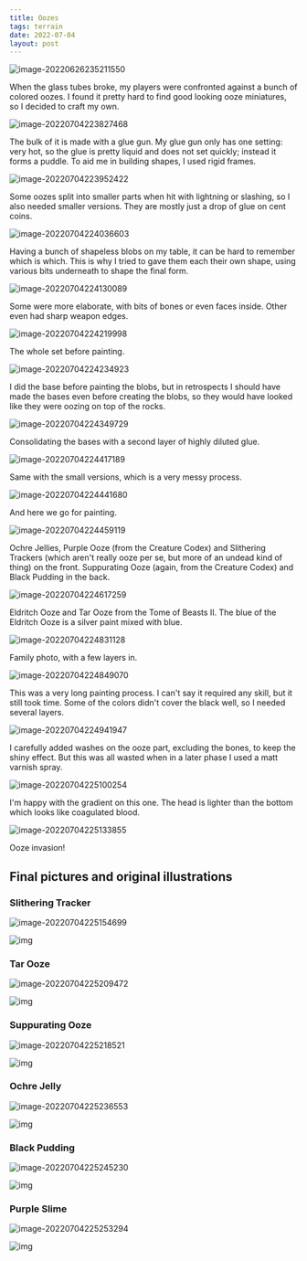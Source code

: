 ```yaml
---
title: Oozes
tags: terrain
date: 2022-07-04
layout: post
---
```


![image-20220626235211550](image-20220626235211550.9eebb092e9.jpeg)

When the glass tubes broke, my players were confronted against a bunch of colored oozes. I found it pretty hard to find good looking ooze miniatures, so I decided to craft my own.

![image-20220704223827468](image-20220704223827468.png)

The bulk of it is made with a glue gun. My glue gun only has one setting: very hot, so the glue is pretty liquid and does not set quickly; instead it forms a puddle. To aid me in building shapes, I used rigid frames.

![image-20220704223952422](image-20220704223952422.png)

Some oozes split into smaller parts when hit with lightning or slashing, so I also needed smaller versions. They are mostly just a drop of glue on cent coins.

![image-20220704224036603](image-20220704224036603.png)

Having a bunch of shapeless blobs on my table, it can be hard to remember which is which. This is why I tried to gave them each their own shape, using various bits underneath to shape the final form.

![image-20220704224130089](image-20220704224130089.png)

Some were more elaborate, with bits of bones or even faces inside. Other even had sharp weapon edges.

![image-20220704224219998](image-20220704224219998.png)

The whole set before painting.

![image-20220704224234923](image-20220704224234923.png)

I did the base before painting the blobs, but in retrospects I should have made the bases even before creating the blobs, so they would have looked like they were oozing on top of the rocks.

![image-20220704224349729](image-20220704224349729.png)

Consolidating the bases with a second layer of highly diluted glue.

![image-20220704224417189](image-20220704224417189.png)

Same with the small versions, which is a very messy process.

![image-20220704224441680](image-20220704224441680.png)

And here we go for painting.

![image-20220704224459119](image-20220704224459119.png)

Ochre Jellies, Purple Ooze (from the Creature Codex) and Slithering Trackers (which aren't really ooze per se, but more of an undead kind of thing) on the front. Suppurating Ooze (again, from the Creature Codex) and Black Pudding in the back.

![image-20220704224617259](image-20220704224617259.png)

Eldritch Ooze and Tar Ooze from the Tome of Beasts II. The blue of the Eldritch Ooze is a silver paint mixed with blue.

![image-20220704224831128](image-20220704224831128.png)

Family photo, with a few layers in.

![image-20220704224849070](image-20220704224849070.png)

This was a very long painting process. I can't say it required any skill, but it still took time. Some of the colors didn't cover the black well, so I needed several layers.

![image-20220704224941947](image-20220704224941947.png)

I carefully added washes on the ooze part, excluding the bones, to keep the shiny effect. But this was all wasted when in a later phase I used a matt varnish spray.

![image-20220704225100254](image-20220704225100254.png)

I'm happy with the gradient on this one. The head is lighter than the bottom which looks like coagulated blood.

![image-20220704225133855](image-20220704225133855.png)

Ooze invasion!

## Final pictures and original illustrations

### Slithering Tracker

![image-20220704225154699](image-20220704225154699.png)

![img](slitheringTracker.png)

### Tar Ooze

![image-20220704225209472](image-20220704225209472.png)

![img](tarOoze.png)

### Suppurating Ooze

![image-20220704225218521](image-20220704225218521.png)

![img](suppuratingOoze.png)

### Ochre Jelly

![image-20220704225236553](image-20220704225236553.png)

![img](ochreJelly.png)

### Black Pudding

![image-20220704225245230](image-20220704225245230.png)

![img](blackPudding.png)

### Purple Slime

![image-20220704225253294](image-20220704225253294.png)



![img](purpleSlime.png)



